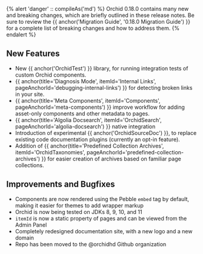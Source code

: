---
---

{% alert 'danger' :: compileAs('md') %}
Orchid 0.18.0 contains many new and breaking changes, which are briefly outlined in these release notes. Be sure to 
review the {{ anchor('Migration Guide', '0.18.0 Migration Guide') }} for a complete list of breaking changes and how 
to address them.
{% endalert %} 

## New Features

- New {{ anchor('OrchidTest') }} library, for running integration tests of custom Orchid components.
- {{ anchor(title='Diagnosis Mode', itemId='Internal Links', pageAnchorId='debugging-internal-links') }} for detecting
    broken links in your site.
- {{ anchor(title='Meta Components', itemId='Components', pageAnchorId='meta-components') }} improve workflow for adding
    asset-only components and other metadata to pages.
- {{ anchor(title='Algolia Docsearch', itemId='OrchidSearch', pageAnchorId='algolia-docsearch') }} native integration
- Introduction of experimental {{ anchor('OrchidSourceDoc') }}, to replace existing code documentation plugins (currently
    an opt-in feature).
- Addition of {{ anchor(title='Predefined Collection Archives', itemId='OrchidTaxonomies', pageAnchorId='predefined-collection-archives') }}
    for easier creation of archives based on familiar page collections.

## Improvements and Bugfixes

- Components are now rendered using the Pebble `embed` tag by default, making it easier for themes to add wrapper markup
- Orchid is now being tested on JDKs 8, 9, 10, and 11
- `itemId` is now a static property of pages and can be viewed from the Admin Panel
- Completely redesigned documentation site, with a new logo and a new domain
- Repo has been moved to the @orchidhd Github organization
